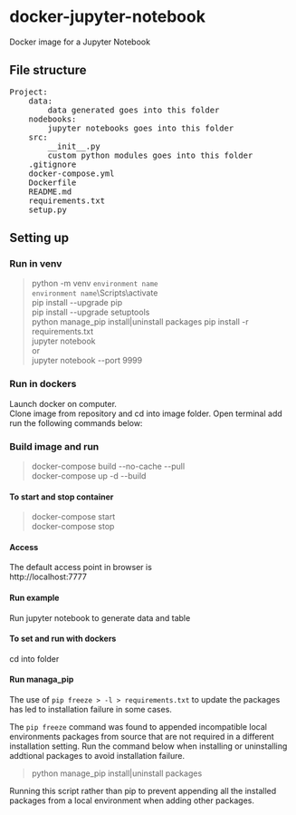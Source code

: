 # docker-jupyter-notebook
Docker image for a Jupyter Notebook <br >

## File structure
<pre>
Project:
    data:
        data generated goes into this folder
    nodebooks:
        jupyter notebooks goes into this folder
    src:
        __init__.py
        custom python modules goes into this folder
    .gitignore
    docker-compose.yml
    Dockerfile
    README.md
    requirements.txt
    setup.py
</pre>
## Setting up
### Run in venv
> python -m venv `environment name` <br >
> `environment name`\Scripts\activate <br >
> pip install --upgrade pip <br > 
> pip install --upgrade setuptools <br >
> python manage_pip install|uninstall packages
> pip install -r requirements.txt <br >
> jupyter notebook <br >
or <br >
> jupyter notebook --port 9999

### Run in dockers
Launch docker on computer.<br >
Clone image from repository and cd into image folder. Open terminal add run the following commands below: 
### Build image and run
 > docker-compose build --no-cache --pull <br >
 > docker-compose up -d --build <br >

#### To start and stop container
 > docker-compose start <br >
 > docker-compose stop <br >
#### Access
The default access point in browser is <br >
http://localhost:7777 <br >

#### Run example
Run jupyter notebook to generate data and table

#### To set and run with dockers
cd into folder <br >

#### Run managa_pip
The use of `pip freeze > -l > requirements.txt` to update the packages has led to installation failure in some cases. <br >

The `pip freeze` command was found to appended incompatible local environments packages from source that are not required in a different installation setting. Run the command below when installing or uninstalling addtional packages to avoid installation failure. <br >

> python manage_pip install|uninstall packages

Running this script rather than pip to prevent appending all the installed packages from a local environment when adding other packages. <br >


